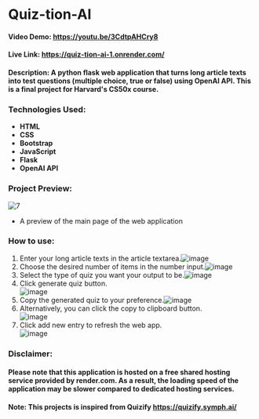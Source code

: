 # Quiz-tion-AI

#### Video Demo: https://youtu.be/3CdtpAHCry8
#### Live Link: https://quiz-tion-ai-1.onrender.com/

#### Description: A python flask web application that turns long article texts into test questions (multiple choice, true or false) using OpenAI API. This is a final project for Harvard's CS50x course.

### Technologies Used:
- **HTML**
- **CSS** 
- **Bootstrap** 
- **JavaScript**
- **Flask** 
- **OpenAI API** 

### Project Preview:
![7](https://github.com/ivanovich18/Quiz-tion-AI/assets/88656474/717924ea-3a5f-4d5f-b629-28602d82e406)
- A preview of the main page of the web application

### How to use:
1. Enter your long article texts in the article textarea.![image](https://user-images.githubusercontent.com/88656474/233829346-0000a2a8-c871-43f6-90ef-c5196f30f3bd.png)
2. Choose the desired number of items in the number input.![image](https://user-images.githubusercontent.com/88656474/233829364-848bae02-ad8f-4036-9b89-f391d585996c.png)
3. Select the type of quiz you want your output to be.![image](https://user-images.githubusercontent.com/88656474/233829382-8127599f-4a4f-45a4-a236-25d581263586.png)
4. Click generate quiz button.<br>
![image](https://github.com/ivanovich18/Quiz-tion-AI/assets/88656474/797c0edd-0974-455f-9caa-fec0528582dd)
5. Copy the generated quiz to your preference.![image](https://user-images.githubusercontent.com/88656474/233829424-33b1abd5-6d5c-42d4-8eac-99f2b9461fd0.png)
6. Alternatively, you can click the copy to clipboard button. <br> ![image](https://github.com/ivanovich18/Quiz-tion-AI/assets/88656474/90944e6f-20ac-46e4-9714-cc450bde59b1)
7. Click add new entry to refresh the web app. <br> ![image](https://github.com/ivanovich18/Quiz-tion-AI/assets/88656474/0fa26395-4772-420a-95e1-278ac3b2da8b)

### Disclaimer: 
#### Please note that this application is hosted on a free shared hosting service provided by render.com. As a result, the loading speed of the application may be slower compared to dedicated hosting services. <br>
#### Note: This projects is inspired from Quizify https://quizify.symph.ai/
